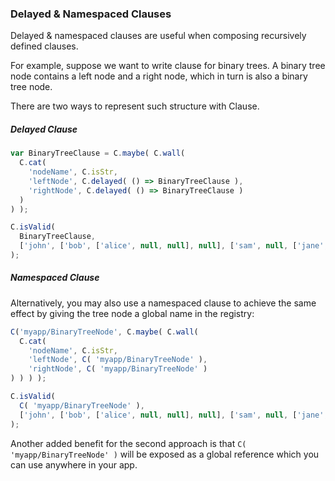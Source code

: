 ### Delayed & Namespaced Clauses

Delayed & namespaced clauses are useful when composing recursively defined clauses. 

For example, suppose we want to write clause for binary trees. A binary tree node contains a left node and a right node, which in turn is also a binary tree node. 

There are two ways to represent such structure with Clause. 

##### Delayed Clause

```js
var BinaryTreeClause = C.maybe( C.wall(
  C.cat(
    'nodeName', C.isStr, 
    'leftNode', C.delayed( () => BinaryTreeClause ),
    'rightNode', C.delayed( () => BinaryTreeClause )
  )
) );

C.isValid(
  BinaryTreeClause, 
  ['john', ['bob', ['alice', null, null], null], ['sam', null, ['jane', null, null]]]
);
```

##### Namespaced Clause

Alternatively, you may also use a namespaced clause to achieve the same effect by giving the tree node a global name in the registry:

```js
C('myapp/BinaryTreeNode', C.maybe( C.wall(
  C.cat(
    'nodeName', C.isStr, 
    'leftNode', C( 'myapp/BinaryTreeNode' ),
    'rightNode', C( 'myapp/BinaryTreeNode' )
) ) ) );

C.isValid(
  C( 'myapp/BinaryTreeNode' ), 
  ['john', ['bob', ['alice', null, null], null], ['sam', null, ['jane', null, null]]]
);
```

Another added benefit for the second approach is that `C( 'myapp/BinaryTreeNode' )` will be exposed as a global reference which you can use anywhere in your app.